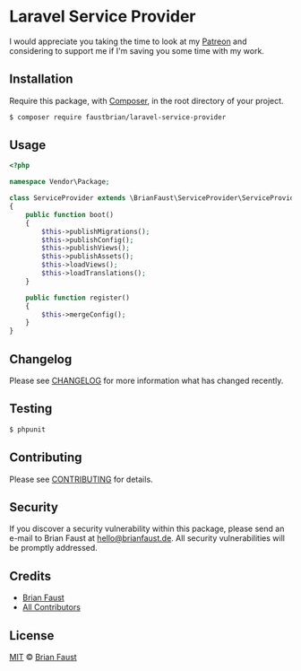 # Laravel Service Provider

I would appreciate you taking the time to look at my [Patreon](https://www.patreon.com/faustbrian) and considering to support me if I'm saving you some time with my work.

## Installation

Require this package, with [Composer](https://getcomposer.org/), in the root directory of your project.

``` bash
$ composer require faustbrian/laravel-service-provider
```

## Usage

``` php
<?php

namespace Vendor\Package;

class ServiceProvider extends \BrianFaust\ServiceProvider\ServiceProvider
{
    public function boot()
    {
        $this->publishMigrations();
        $this->publishConfig();
        $this->publishViews();
        $this->publishAssets();
        $this->loadViews();
        $this->loadTranslations();
    }

    public function register()
    {
        $this->mergeConfig();
    }
}
```

## Changelog

Please see [CHANGELOG](CHANGELOG.md) for more information what has changed recently.

## Testing

``` bash
$ phpunit
```

## Contributing

Please see [CONTRIBUTING](CONTRIBUTING.md) for details.

## Security

If you discover a security vulnerability within this package, please send an e-mail to Brian Faust at hello@brianfaust.de. All security vulnerabilities will be promptly addressed.

## Credits

- [Brian Faust](https://github.com/faustbrian)
- [All Contributors](../../contributors)

## License

[MIT](LICENSE) © [Brian Faust](https://brianfaust.de)
